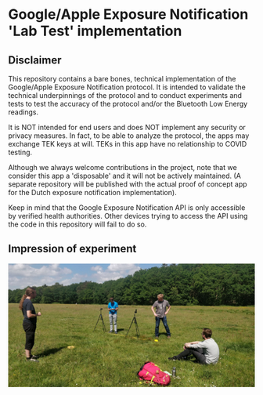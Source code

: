 # Google/Apple Exposure Notification 'Lab Test' implementation
## Disclaimer
This repository contains a bare bones, technical implementation of the Google/Apple Exposure
Notification protocol. It is intended to validate the technical underpinnings of the protocol and
to conduct experiments and tests to test the accuracy of the protocol and/or the Bluetooth Low
Energy readings.

It is NOT intended for end users and does NOT implement any security or privacy measures. In fact,
to be able to analyze the protocol, the apps may exchange TEK keys at will. TEKs in this app have
no relationship to COVID testing.

Although we always welcome contributions in the project, note that we consider this app a
'disposable' and it will not be actively maintained. (A separate repository will be published
with the actual proof of concept app for the Dutch exposure notification implementation).

Keep in mind that the Google Exposure Notification API is only accessible by verified health
authorities. Other devices trying to access the API using the code in this repository will fail
to do so.

##  Impression of experiment
![Performing an experiment on a field using two phones](docs/impression.jpg)
